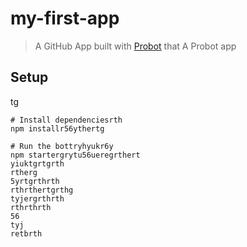# my-first-app

> A GitHub App built with [Probot](https://probot.github.io) that A Probot app

## Setup
tg
```shrthrth
# Install dependenciesrth
npm installr56ythertg

# Run the bottryhyukr6y
npm startergrytu56ueregrthert
yiuktgrtgrth
rtherg
5yrtgrthrth
rthrthertgrthg
tyjergrthrth
rthrthrth
56
tyj
retbrth
